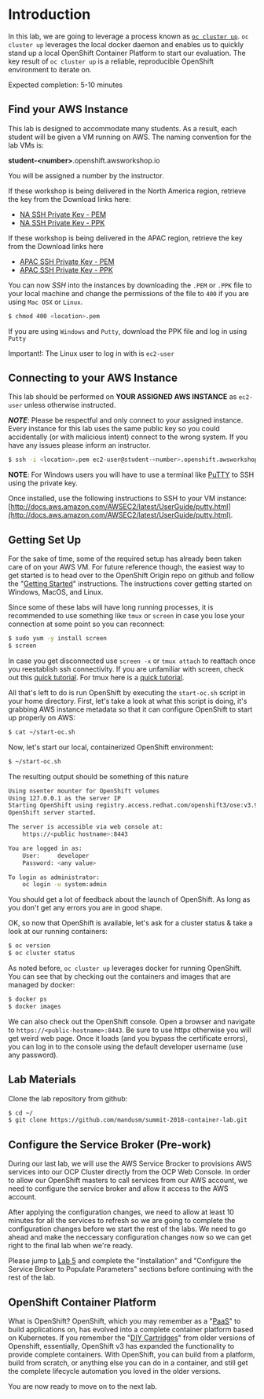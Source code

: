 # Introduction

In this lab, we are going to leverage a process known as [`oc cluster up`](https://github.com/openshift/origin/blob/master/docs/cluster_up_down.md). `oc cluster up` leverages the local docker daemon and enables us to quickly stand up a local OpenShift Container Platform to start our evaluation. The key result of `oc cluster up` is a reliable, reproducible OpenShift environment to iterate on.

Expected completion: 5-10 minutes

## Find your AWS Instance
This lab is designed to accommodate many students. As a result, each student will be given a VM running on AWS. The naming convention for the lab VMs is:

**student-\<number\>**.openshift.awsworkshop.io

You will be assigned a number by the instructor.

If these workshop is being delivered in the North America region, retrieve the key from the Download links here:
- [NA SSH Private Key - PEM ](https://s3-us-west-2.amazonaws.com/redhat-lunch-learn-lab/keys/ocp-lab.pem)
- [NA SSH Private Key - PPK ](https://s3-us-west-2.amazonaws.com/redhat-lunch-learn-lab/keys/ocp-lab.ppk)

If these workshop is being delivered in the APAC region, retrieve the key from the Download links here
- [APAC SSH Private Key - PEM ](https://s3-us-west-2.amazonaws.com/redhat-workshops/keys/apac-workshops.pem)
- [APAC SSH Private Key - PPK ](https://s3-us-west-2.amazonaws.com/redhat-workshops/keys/apac-workshops.ppk)

You can now _SSH_ into the instances by downloading the `.PEM` or `.PPK` file to your local machine and change the permissions of the file to `400` if you are using `Mac OSX` or `Linux`.

```bash
$ chmod 400 <location>.pem
```

If you are using `Windows` and `Putty`, download the PPK file and log in using `Putty`

Important!: The Linux user to log in with is `ec2-user`

## Connecting to your AWS Instance
This lab should be performed on **YOUR ASSIGNED AWS INSTANCE** as `ec2-user` unless otherwise instructed.

**_NOTE_**: Please be respectful and only connect to your assigned instance. Every instance for this lab uses the same public key so you could accidentally (or with malicious intent) connect to the wrong system. If you have any issues please inform an instructor.
```bash
$ ssh -i <location>.pem ec2-user@student-<number>.openshift.awsworkshop.io
```

**NOTE**: For Windows users you will have to use a terminal like [PuTTY](https://www.chiark.greenend.org.uk/~sgtatham/putty/latest.html) to SSH using the private key.

Once installed, use the following instructions to SSH to your VM instance: [http://docs.aws.amazon.com/AWSEC2/latest/UserGuide/putty.html](http://docs.aws.amazon.com/AWSEC2/latest/UserGuide/putty.html).


## Getting Set Up
For the sake of time, some of the required setup has already been taken care of on your AWS VM. For future reference though, the easiest way to get started is to head over to the OpenShift Origin repo on github and follow the "[Getting Started](https://github.com/openshift/origin/blob/master/docs/cluster_up_down.md)" instructions. The instructions cover getting started on Windows, MacOS, and Linux.

Since some of these labs will have long running processes, it is recommended to use something like `tmux` or `screen` in case you lose your connection at some point so you can reconnect:
```bash
$ sudo yum -y install screen
$ screen
```

In case you get disconnected use `screen -x` or `tmux attach` to reattach once you reestablish ssh connectivity. If you are unfamiliar with screen, check out this [quick tutorial](https://www.mattcutts.com/blog/a-quick-tutorial-on-screen/). For tmux here is a [quick tutorial](https://fedoramagazine.org/use-tmux-more-powerful-terminal/).

All that's left to do is run OpenShift by executing the `start-oc.sh` script in your home directory. First, let's take a look at what this script is doing, it's grabbing AWS instance metadata so that it can configure OpenShift to start up properly on AWS:
```bash
$ cat ~/start-oc.sh
```
Now, let's start our local, containerized OpenShift environment:
```bash
$ ~/start-oc.sh
```

The resulting output should be something of this nature
```bash
Using nsenter mounter for OpenShift volumes
Using 127.0.0.1 as the server IP
Starting OpenShift using registry.access.redhat.com/openshift3/ose:v3.9.14 ...
OpenShift server started.

The server is accessible via web console at:
    https://<public hostname>:8443

You are logged in as:
    User:     developer
    Password: <any value>

To login as administrator:
    oc login -u system:admin
```
You should get a lot of feedback about the launch of OpenShift. As long as you don't get any errors you are in good shape.

OK, so now that OpenShift is available, let's ask for a cluster status & take a look at our running containers:
```bash
$ oc version
$ oc cluster status
```

As noted before, `oc cluster up` leverages docker for running
OpenShift. You can see that by checking out the containers and
images that are managed by docker:

```bash
$ docker ps
$ docker images
```
We can also check out the OpenShift console. Open a browser and navigate to `https://<public-hostname>:8443`. Be sure to use http*s* otherwise you will get weird web page. Once it loads (and you bypass the certificate errors), you can log in to the console using the default developer username (use any password).

## Lab Materials

Clone the lab repository from github:

```bash
$ cd ~/
$ git clone https://github.com/mandusm/summit-2018-container-lab.git
```

## Configure the Service Broker (Pre-work)

During our last lab, we will use the AWS Service Brocker to provisions AWS services into our OCP Cluster directly from the OCP Web Console. In order to allow our OpenShift masters to call services from our AWS account, we need to configure the service broker and allow it access to the AWS account.

After applying the configuration changes, we need to allow at least 10 minutes for all the services to refresh so we are going to complete the configuration changes before we start the rest of the labs. We need to go ahead and make the neccessary configuration changes now so we can get right to the final lab when we're ready.

Please jump to [Lab 5](http://openshift.awsworkshop.io/index.html#/workshop/openshift_rh_summit_2018/module/labs_awssb_awssb) and complete the "Installation" and "Configure the Service Broker to Populate Parameters" sections before continuing with the rest of the lab.

## OpenShift Container Platform

What is OpenShift? OpenShift, which you may remember as a "[PaaS](https://en.wikipedia.org/wiki/Platform_as_a_service)" to build applications on, has evolved into a complete container platform based on Kubernetes. If you remember the "[DIY Cartridges](https://github.com/openshift/origin-server/blob/master/documentation/oo_cartridge_guide.adoc#diy)" from older versions of Openshift, essentially, OpenShift v3 has expanded the functionality to provide complete containers. With OpenShift, you can build from a platform, build from scratch, or anything else you can do in a container, and still get the complete lifecycle automation you loved in the older versions.

You are now ready to move on to the next lab.
